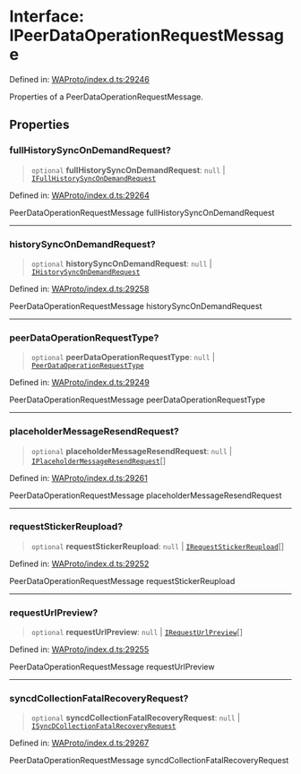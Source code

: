 # Interface: IPeerDataOperationRequestMessage

Defined in: [WAProto/index.d.ts:29246](https://github.com/Fokusdotid/bail/blob/a1b2bb6d3d63874a4f497e70ebd6347b2869da8e/WAProto/index.d.ts#L29246)

Properties of a PeerDataOperationRequestMessage.

## Properties

### fullHistorySyncOnDemandRequest?

> `optional` **fullHistorySyncOnDemandRequest**: `null` \| [`IFullHistorySyncOnDemandRequest`](../namespaces/PeerDataOperationRequestMessage/interfaces/IFullHistorySyncOnDemandRequest.md)

Defined in: [WAProto/index.d.ts:29264](https://github.com/Fokusdotid/bail/blob/a1b2bb6d3d63874a4f497e70ebd6347b2869da8e/WAProto/index.d.ts#L29264)

PeerDataOperationRequestMessage fullHistorySyncOnDemandRequest

***

### historySyncOnDemandRequest?

> `optional` **historySyncOnDemandRequest**: `null` \| [`IHistorySyncOnDemandRequest`](../namespaces/PeerDataOperationRequestMessage/interfaces/IHistorySyncOnDemandRequest.md)

Defined in: [WAProto/index.d.ts:29258](https://github.com/Fokusdotid/bail/blob/a1b2bb6d3d63874a4f497e70ebd6347b2869da8e/WAProto/index.d.ts#L29258)

PeerDataOperationRequestMessage historySyncOnDemandRequest

***

### peerDataOperationRequestType?

> `optional` **peerDataOperationRequestType**: `null` \| [`PeerDataOperationRequestType`](../enumerations/PeerDataOperationRequestType.md)

Defined in: [WAProto/index.d.ts:29249](https://github.com/Fokusdotid/bail/blob/a1b2bb6d3d63874a4f497e70ebd6347b2869da8e/WAProto/index.d.ts#L29249)

PeerDataOperationRequestMessage peerDataOperationRequestType

***

### placeholderMessageResendRequest?

> `optional` **placeholderMessageResendRequest**: `null` \| [`IPlaceholderMessageResendRequest`](../namespaces/PeerDataOperationRequestMessage/interfaces/IPlaceholderMessageResendRequest.md)[]

Defined in: [WAProto/index.d.ts:29261](https://github.com/Fokusdotid/bail/blob/a1b2bb6d3d63874a4f497e70ebd6347b2869da8e/WAProto/index.d.ts#L29261)

PeerDataOperationRequestMessage placeholderMessageResendRequest

***

### requestStickerReupload?

> `optional` **requestStickerReupload**: `null` \| [`IRequestStickerReupload`](../namespaces/PeerDataOperationRequestMessage/interfaces/IRequestStickerReupload.md)[]

Defined in: [WAProto/index.d.ts:29252](https://github.com/Fokusdotid/bail/blob/a1b2bb6d3d63874a4f497e70ebd6347b2869da8e/WAProto/index.d.ts#L29252)

PeerDataOperationRequestMessage requestStickerReupload

***

### requestUrlPreview?

> `optional` **requestUrlPreview**: `null` \| [`IRequestUrlPreview`](../namespaces/PeerDataOperationRequestMessage/interfaces/IRequestUrlPreview.md)[]

Defined in: [WAProto/index.d.ts:29255](https://github.com/Fokusdotid/bail/blob/a1b2bb6d3d63874a4f497e70ebd6347b2869da8e/WAProto/index.d.ts#L29255)

PeerDataOperationRequestMessage requestUrlPreview

***

### syncdCollectionFatalRecoveryRequest?

> `optional` **syncdCollectionFatalRecoveryRequest**: `null` \| [`ISyncDCollectionFatalRecoveryRequest`](../namespaces/PeerDataOperationRequestMessage/interfaces/ISyncDCollectionFatalRecoveryRequest.md)

Defined in: [WAProto/index.d.ts:29267](https://github.com/Fokusdotid/bail/blob/a1b2bb6d3d63874a4f497e70ebd6347b2869da8e/WAProto/index.d.ts#L29267)

PeerDataOperationRequestMessage syncdCollectionFatalRecoveryRequest

